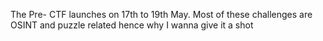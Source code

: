 The Pre- CTF launches on 17th to 19th May. Most of these challenges are OSINT and puzzle related hence why I wanna give it a shot
